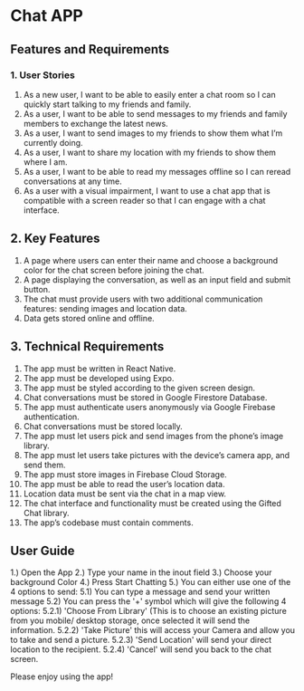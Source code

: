 # Chat APP

## Features and Requirements

### 1. User Stories
1. As a new user, I want to be able to easily enter a chat room so I can quickly start talking to my
friends and family.
2. As a user, I want to be able to send messages to my friends and family members to exchange
the latest news.
3. As a user, I want to send images to my friends to show them what I’m currently doing.
4. As a user, I want to share my location with my friends to show them where I am.
5. As a user, I want to be able to read my messages offline so I can reread conversations at any
time.
6. As a user with a visual impairment, I want to use a chat app that is compatible with a screen
reader so that I can engage with a chat interface.



## 2. Key Features
1. A page where users can enter their name and choose a background color for the chat screen
before joining the chat.
2. A page displaying the conversation, as well as an input field and submit button.
3. The chat must provide users with two additional communication features: sending images
and location data.
4. Data gets stored online and offline.



## 3. Technical Requirements
1. The app must be written in React Native.
2. The app must be developed using Expo.
3. The app must be styled according to the given screen design.
4. Chat conversations must be stored in Google Firestore Database.
5. The app must authenticate users anonymously via Google Firebase authentication.
6. Chat conversations must be stored locally.
7. The app must let users pick and send images from the phone’s image library.
8. The app must let users take pictures with the device’s camera app, and send them.
9. The app must store images in Firebase Cloud Storage.
10. The app must be able to read the user’s location data.
11. Location data must be sent via the chat in a map view.
12. The chat interface and functionality must be created using the Gifted Chat library.
13. The app’s codebase must contain comments.

## User Guide
1.) Open the App
2.) Type your name in the inout field
3.) Choose your background Color
4.) Press Start Chatting
5.) You can either use one of the 4 options to send:
  5.1) You can type a message and send your written message
  5.2) You can press the '+' symbol which will give the following 4 options:
    5.2.1) 'Choose From Library' (This is to choose an existing picture from you mobile/ desktop storage, once selected it will send the information.
    5.2.2) 'Take Picture' this will access your Camera and allow you to take and send a picture. 
    5.2.3) 'Send Location' will send your direct location to the recipient. 
    5.2.4) 'Cancel' will send you back to the chat screen. 
  
  Please enjoy using the app!
  
  
